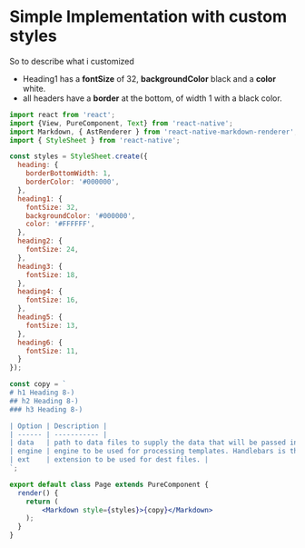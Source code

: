 # Simple Implementation with custom styles

So to describe what i customized 
 - Heading1 has a **fontSize** of 32, **backgroundColor** black and a **color** white. 
 - all headers have a **border** at the bottom, of width 1 with a black color.
 

```jsx
import react from 'react';
import {View, PureComponent, Text} from 'react-native';
import Markdown, { AstRenderer } from 'react-native-markdown-renderer';
import { StyleSheet } from 'react-native';

const styles = StyleSheet.create({
  heading: {
    borderBottomWidth: 1,
    borderColor: '#000000',
  },
  heading1: {
    fontSize: 32,
    backgroundColor: '#000000',
    color: '#FFFFFF',
  },
  heading2: {
    fontSize: 24,
  },
  heading3: {
    fontSize: 18,
  },
  heading4: {
    fontSize: 16,
  },
  heading5: {
    fontSize: 13,
  },
  heading6: {
    fontSize: 11,
  }
});

const copy = `
# h1 Heading 8-)
## h2 Heading 8-)
### h3 Heading 8-)

| Option | Description |
| ------ | ----------- |
| data   | path to data files to supply the data that will be passed into templates. |
| engine | engine to be used for processing templates. Handlebars is the default. |
| ext    | extension to be used for dest files. |
`;

export default class Page extends PureComponent {
  render() {
    return (
    	<Markdown style={styles}>{copy}</Markdown>
    );
  }
}
```
